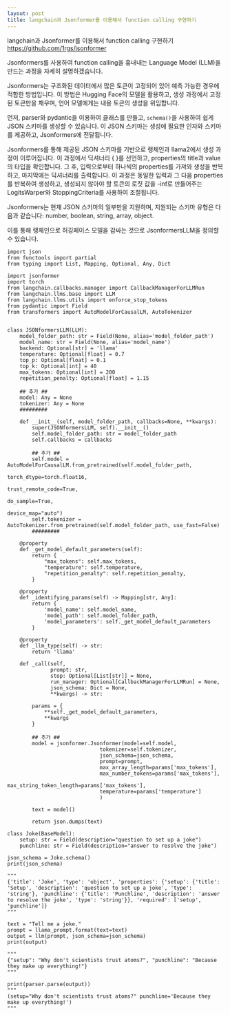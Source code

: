 ```yaml
---
layout: post
title: langchain과 Jsonformer를 이용해서 function calling 구현하기
---
```


langchain과 Jsonformer를 이용해서 function calling 구현하기
https://github.com/1rgs/jsonformer

Jsonformers를 사용하여 function calling을 흉내내는 Language Model (LLM)을 만드는 과정을 자세히 설명하겠습니다.

Jsonformers는 구조화된 데이터에서 많은 토큰이 고정되어 있어 예측 가능한 경우에 적합한 방법입니다. 이 방법은 Hugging Face의 모델을 활용하고, 생성 과정에서 고정된 토큰만을 채우며, 언어 모델에게는 내용 토큰의 생성을 위임합니다.



먼저, parser와 pydantic을 이용하여 클래스를 만들고, `schema()`을 사용하여 쉽게 JSON 스키마를 생성할 수 있습니다. 이 JSON 스키마는 생성에 필요한 인자와 스키마를 제공하고, Jsonformers에 전달됩니다.

Jsonformers를 통해 제공된 JSON 스키마를 기반으로 랭체인과 llama2에서 생성 과정이 이루어집니다. 이 과정에서 딕셔너리 { }를 선언하고, properties의 title과 value의 타입을 확인합니다. 그 후, 입력으로부터 하나씩의 properties를 가져와 생성을 반복하고, 마지막에는 딕셔너리를 출력합니다. 이 과정은 동일한 입력과 그 다음 properties를 반복하여 생성하고, 생성되지 않아야 할 토큰의 로짓 값을 -inf로 만들어주는 LogitsWarper와 StoppingCriteria를 사용하여 조절됩니다.

Jsonformers는 현재 JSON 스키마의 일부만을 지원하며, 지원되는 스키마 유형은 다음과 같습니다: number, boolean, string, array, object.

이를 통해 랭체인으로 허깅페이스 모델을 감싸는 것으로 JsonformersLLM을 정의할 수 있습니다.


```
import json
from functools import partial
from typing import List, Mapping, Optional, Any, Dict
 
import jsonformer
import torch
from langchain.callbacks.manager import CallbackManagerForLLMRun
from langchain.llms.base import LLM
from langchain.llms.utils import enforce_stop_tokens
from pydantic import Field
from transformers import AutoModelForCausalLM, AutoTokenizer
 
 
class JSONformersLLM(LLM):
    model_folder_path: str = Field(None, alias='model_folder_path')
    model_name: str = Field(None, alias='model_name')
    backend: Optional[str] = 'llama'
    temperature: Optional[float] = 0.7
    top_p: Optional[float] = 0.1
    top_k: Optional[int] = 40
    max_tokens: Optional[int] = 200
    repetition_penalty: Optional[float] = 1.15
 
    ## 추가 ##
    model: Any = None
    tokenizer: Any = None
    #########
 
    def __init__(self, model_folder_path, callbacks=None, **kwargs):
        super(JSONformersLLM, self).__init__()
        self.model_folder_path: str = model_folder_path
        self.callbacks = callbacks
 
        ## 추가 ##
        self.model = AutoModelForCausalLM.from_pretrained(self.model_folder_path,
                                                          torch_dtype=torch.float16,
                                                          trust_remote_code=True,
                                                          do_sample=True,
                                                          device_map="auto")
        self.tokenizer = AutoTokenizer.from_pretrained(self.model_folder_path, use_fast=False)
        #########
 
    @property
    def _get_model_default_parameters(self):
        return {
            "max_tokens": self.max_tokens,
            "temperature": self.temperature,
            "repetition_penalty": self.repetition_penalty,
        }
 
    @property
    def _identifying_params(self) -> Mapping[str, Any]:
        return {
            'model_name': self.model_name,
            'model_path': self.model_folder_path,
            'model_parameters': self._get_model_default_parameters
        }
 
    @property
    def _llm_type(self) -> str:
        return 'llama'
 
    def _call(self,
              prompt: str,
              stop: Optional[List[str]] = None,
              run_manager: Optional[CallbackManagerForLLMRun] = None,
              json_schema: Dict = None,
              **kwargs) -> str:
 
        params = {
            **self._get_model_default_parameters,
            **kwargs
        }
 
        ## 추가 ##
        model = jsonformer.Jsonformer(model=self.model,
                              tokenizer=self.tokenizer,
                              json_schema=json_schema,
                              prompt=prompt,
                              max_array_length=params['max_tokens'],
                              max_number_tokens=params['max_tokens'],
                              max_string_token_length=params['max_tokens'],
                              temperature=params['temperature']
                              )
 
        text = model()
 
        return json.dumps(text)
```

```
class Joke(BaseModel):
    setup: str = Field(description="question to set up a joke")
    punchline: str = Field(description="answer to resolve the joke")
     
json_schema = Joke.schema()
print(json_schema)

"""
{'title': 'Joke', 'type': 'object', 'properties': {'setup': {'title': 'Setup', 'description': 'question to set up a joke', 'type': 'string'}, 'punchline': {'title': 'Punchline', 'description': 'answer to resolve the joke', 'type': 'string'}}, 'required': ['setup', 'punchline']}
"""
 
text = "Tell me a joke."
prompt = llama_prompt.format(text=text)
output = llm(prompt, json_schema=json_schema)
print(output)

"""
{"setup": "Why don't scientists trust atoms?", "punchline": "Because they make up everything!"}
"""
 
print(parser.parse(output))
"""
(setup="Why don't scientists trust atoms?" punchline='Because they make up everything!')
"""
```

